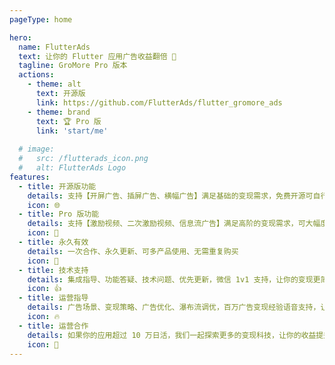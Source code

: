 ```yaml
---
pageType: home

hero:
  name: FlutterAds
  text: 让你的 Flutter 应用广告收益翻倍 🚀
  tagline: GroMore Pro 版本
  actions:
    - theme: alt
      text: 开源版
      link: https://github.com/FlutterAds/flutter_gromore_ads
    - theme: brand
      text: 🏆 Pro 版
      link: 'start/me'
    
  # image:
  #   src: /flutterads_icon.png
  #   alt: FlutterAds Logo
features:
  - title: 开源版功能
    details: 支持【开屏广告、插屏广告、横幅广告】满足基础的变现需求，免费开源可自行扩展优化
    icon: 🌐
  - title: Pro 版功能
    details: 支持【激励视频、二次激励视频、信息流广告】满足高阶的变现需求，可大幅度提升收益
    icon: 🚀
  - title: 永久有效
    details: 一次合作、永久更新、可多产品使用、无需重复购买
    icon: 🎁
  - title: 技术支持
    details: 集成指导、功能答疑、技术问题、优先更新，微信 1v1 支持，让你的变现更简单
    icon: 👍
  - title: 运营指导
    details: 广告场景、变现策略、广告优化、瀑布流调优，百万广告变现经验语音支持，让你的变现更高效
    icon: 🔥
  - title: 运营合作
    details: 如果你的应用超过 10 万日活，我们一起探索更多的变现科技，让你的收益提升 10 倍
    icon: 🌈
---
```

